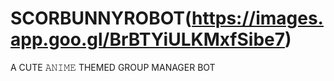 # SCORBUNNYROBOT(https://images.app.goo.gl/BrBTYiULKMxfSibe7)
A CUTE 𝙰𝙽𝙸𝙼𝙴 THEMED GROUP MANAGER BOT
